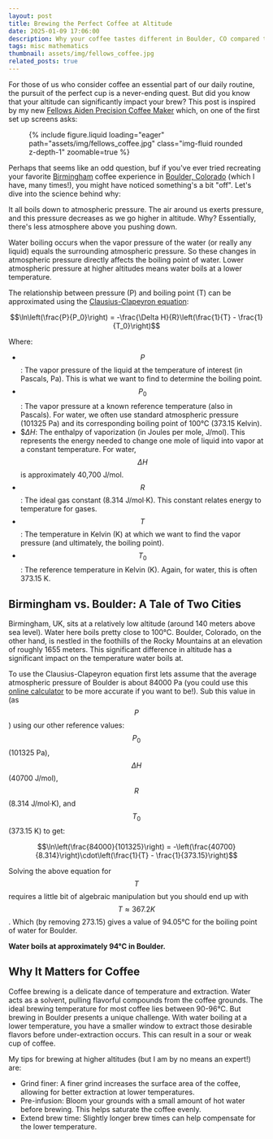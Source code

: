 ```yaml
---
layout: post
title: Brewing the Perfect Coffee at Altitude
date: 2025-01-09 17:06:00
description: Why your coffee tastes different in Boulder, CO compared to Birmingham, UK.
tags: misc mathematics
thumbnail: assets/img/fellows_coffee.jpg
related_posts: true
---
```


For those of us who consider coffee an essential part of our daily routine, the pursuit of the perfect cup is a never-ending quest. But did you know that your altitude can significantly impact your brew? This post is inspired by my new [Fellows Aiden Precision Coffee Maker](https://fellowproducts.com/products/aiden-precision-coffee-maker) which, on one of the first set up screens asks:

<div class="row mt-3">
    <div class="col-sm mt-3 mt-md-0">
        <figure>
            {% include figure.liquid loading="eager" path="assets/img/fellows_coffee.jpg" class="img-fluid rounded z-depth-1" zoomable=true %}
        </figure>
    </div>
</div>

Perhaps that seems like an odd question, buf if you've ever tried recreating your favorite [Birmingham](https://maps.app.goo.gl/8kBMHJEUhXWF1KvL9) coffee experience in [Boulder, Colorado](https://maps.app.goo.gl/rfqUP96D2L4juCtT9) (which I have, many times!), you might have noticed something's a bit "off". Let's dive into the science behind why:

It all boils down to atmospheric pressure. The air around us exerts pressure, and this pressure decreases as we go higher in altitude. Why? Essentially, there's less atmosphere above you pushing down.

Water boiling occurs when the vapor pressure of the water (or really any liquid) equals the surrounding atmospheric pressure. So these changes in atmospheric pressure directly affects the boiling point of water. Lower atmospheric pressure at higher altitudes means water boils at a lower temperature.

The relationship between pressure (P) and boiling point (T) can be approximated using the [Clausius-Clapeyron equation](https://en.wikipedia.org/wiki/Clausius%E2%80%93Clapeyron_relation):

$$\ln\left(\frac{P}{P_0}\right) = -\frac{\Delta H}{R}\left(\frac{1}{T} - \frac{1}{T_0}\right)$$

Where:

- $$P$$: The vapor pressure of the liquid at the temperature of interest (in Pascals, Pa). This is what we want to find to determine the boiling point.
- $$P_0$$: The vapor pressure at a known reference temperature (also in Pascals). For water, we often use standard atmospheric pressure (101325 Pa) and its corresponding boiling point of 100°C (373.15 Kelvin).
- $$\Delta H$: The enthalpy of vaporization (in Joules per mole, J/mol). This represents the energy needed to change one mole of liquid into vapor at a constant temperature. For water, $$\Delta H$$ is approximately 40,700 J/mol.
- $$R$$: The ideal gas constant (8.314 J/mol·K). This constant relates energy to temperature for gases.
- $$T$$: The temperature in Kelvin (K) at which we want to find the vapor pressure (and ultimately, the boiling point).
- $$T_0$$: The reference temperature in Kelvin (K). Again, for water, this is often 373.15 K.

## Birmingham vs. Boulder: A Tale of Two Cities

Birmingham, UK, sits at a relatively low altitude (around 140 meters above sea level). Water here boils pretty close to 100°C. Boulder, Colorado, on the other hand, is nestled in the foothills of the Rocky Mountains at an elevation of roughly 1655 meters. This significant difference in altitude has a significant impact on the temperature water boils at.

To use the Clausius-Clapeyron equation first lets assume that the average atmospheric pressure of Boulder is about 84000 Pa (you could use this [online calculator](https://www.mide.com/air-pressure-at-altitude-calculator) to be more accurate if you want to be!). Sub this value in (as $$P$$) using our other reference values: $$P_0$$ (101325 Pa), $$\Delta H$$ (40700 J/mol), $$R$$ (8.314 J/mol·K), and $$T_0$$ (373.15 K) to get:

$$\ln\left(\frac{84000}{101325}\right) = -\left(\frac{40700}{8.314}\right)\cdot\left(\frac{1}{T} - \frac{1}{373.15}\right)$$

Solving the above equation for $$T$$ requires a little bit of algebraic manipulation but you should end up with $$T \approx 367.2 K$$. Which (by removing 273.15) gives a value of 94.05°C for the boiling point of water for Boulder.

**Water boils at approximately 94°C in Boulder.**

## Why It Matters for Coffee

Coffee brewing is a delicate dance of temperature and extraction. Water acts as a solvent, pulling flavorful compounds from the coffee grounds. The ideal brewing temperature for most coffee lies between 90-96°C. But brewing in Boulder presents a unique challenge. With water boiling at a lower temperature, you have a smaller window to extract those desirable flavors before under-extraction occurs. This can result in a sour or weak cup of coffee.

My tips for brewing at higher altitudes (but I am by no means an expert!) are:

- Grind finer: A finer grind increases the surface area of the coffee, allowing for better extraction at lower temperatures.
- Pre-infusion: Bloom your grounds with a small amount of hot water before brewing. This helps saturate the coffee evenly.
- Extend brew time: Slightly longer brew times can help compensate for the lower temperature.
